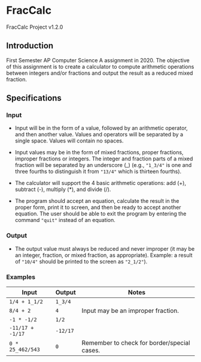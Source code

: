 # FracCalc
FracCalc Project v1.2.0

## Introduction
First Semester AP Computer Science A assignment in 2020. The objective of this assignment is to create a calculator to compute arithmetic
operations between integers and/or fractions and output the result as a reduced mixed
fraction.

## Specifications
### Input
* Input will be in the form of a value, followed by an arithmetic operator, and then
another value. Values and operators will be separated by a single space. Values will
contain no spaces.

* Input values may be in the form of mixed fractions, proper fractions, improper
fractions or integers. The integer and fraction parts of a mixed fraction will be
separated by an underscore (_) (e.g., `"1_3/4"` is one and three fourths to
distinguish it from `"13/4"` which is thirteen fourths).

* The calculator will support the 4 basic arithmetic operations: add (+), subtract
(-), multiply (*), and divide (/).

* The program should accept an equation, calculate the result in the proper form,
print it to screen, and then be ready to accept another equation. The user should be
able to exit the program by entering the command `"quit"` instead of an equation.

### Output
* The output value must always be reduced and never improper (it may be an integer,
fraction, or mixed fraction, as appropriate). Example: a result of `"10/4"` should be
printed to the screen as `"2_1/2"`).

### Examples
| Input             | Output    | Notes                                         |
|-------------------|-----------|-----------------------------------------------|
| `1/4 + 1_1/2`     | `1_3/4`   |                                               |
| `8/4 + 2`         | `4`       | Input may be an improper fraction.            |
| `-1 * -1/2`       | `1/2`     |                                               |
| `-11/17 + -1/17`  | `-12/17`  |                                               |
| `0 * 25_462/543`  | `0`       | Remember to check for border/special cases.   |
